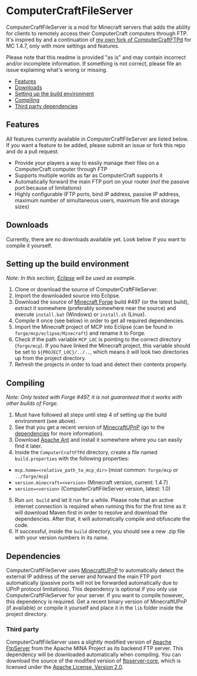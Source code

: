 # ComputerCraftFileServer #
ComputerCraftFileServer is a mod for Minecraft servers that adds the ability for clients to remotely access their ComputerCraft computers through FTP. It's inspired by and a continuation of [my own fork of ComputerCraftFTPd](https://github.com/Archomeda/ComputerCraftFTPd) for MC 1.4.7, only with more settings and features.

Please note that this readme is provided "as is" and may contain incorrect and/or incomplete information. If something is not correct, please file an issue explaining what's wrong or missing.

- [Features](#features)
- [Downloads](#downloads)
- [Setting up the build environment](#setting-up-the-build-environment)
- [Compiling](#compiling)
- [Third party dependencies](#third-party-dependencies)


## Features ##
All features currently available in ComputerCraftFileServer are listed below. If you want a feature to be added, please submit an issue or fork this repo and do a pull request.

- Provide your players a way to easily manage their files on a ComputerCraft computer through FTP
- Supports multiple worlds as far as ComputerCraft supports it
- Automatically forward the main FTP port on your router (*not* the passive port because of limitations)
- Highly configurable (FTP ports, bind IP address, passive IP address, maximum number of simultaneous users, maximum file and storage sizes)


## Downloads ##
Currently, there are no downloads available yet. Look below if you want to compile it yourself.


## Setting up the build environment ##
*Note: In this section, [Eclipse](http://www.eclipse.org/) will be used as example.*

1. Clone or download the source of ComputerCraftFileServer.
2. Import the downloaded source into Eclipse.
3. Download the source of [Minecraft Forge](http://files.minecraftforge.net/) build #497 (or the latest build), extract it somewhere (preferably somewhere near the source) and execute `install.bat` (Windows) or `install.sh` (Linux).
4. Compile it once (see below) in order to get all required dependencies.
5. Import the Minecraft project of MCP into Eclipse (can be found in `forge/mcp/eclipse/Minecraft`) and rename it to Forge.
6. Check if the path variable `MCP_LOC` is pointing to the correct directory (`forge/mcp`). If you have linked the Minecraft project, this variable should be set to `${PROJECT_LOC}/../..`, which means it will look two directories up from the project directory.
7. Refresh the projects in order to load and detect their contents properly.


## Compiling ##
*Note: Only tested with Forge #497, it is not guaranteed that it works with other builds of Forge.*

1. Must have followed all steps until step 4 of setting up the build environment (see above).
2. See that you get a recent version of [MinecraftUPnP](https://github.com/Archomeda/MinecraftUPnP) (go to the [dependencies](#dependencies) for more information).
3. Download [Apache Ant](http://ant.apache.org/) and install it somewhere where you can easily find it later.
4. Inside the `ComputerCraftFTPd` directory, create a file named `build.properties` with the following properties:
  - `mcp.home=<relative_path_to_mcp_dir>` (most common: `forge/mcp` or `../forge/mcp`)
  - `version.minecraft=<version>` (Minecraft version, current: 1.4.7)
  - `version=<version>` (ComputerCraftFileServer version, latest: 1.0)
5. Run `ant build` and let it run for a while. Please note that an active internet connection is required when running this for the first time as it will download Maven first in order to resolve and download the dependencies. After that, it will automatically compile and obfuscate the code.
6. If successful, inside the `build` directory, you should see a new .zip file with your version numbers in its name.

## Dependencies ##
ComputerCraftFileServer uses [MinecraftUPnP](https://github.com/Archomeda/MinecraftUPnP) to automatically detect the external IP address of the server and forward the main FTP port automatically (passive ports will not be forwarded automatically due to UPnP protocol limitations). This dependency is optional if you only use ComputerCraftFileServer for your server. If you want to compile however, this dependency is required. Get a recent binary version of MinecraftUPnP (if available) or compile it yourself and place it in the `lib` folder inside the project directory.

### Third party ###
ComputerCraftFileServer uses a slightly modified version of [Apache FtpServer](http://mina.apache.org/ftpserver-project/index.html) from the Apache MINA Project as its backend FTP server. This dependency will be downloaded automatically when compiling. You can download the source of the modified version of [ftpserver-core](https://dl.dropbox.com/u/678063/mvn-repository/org/apache/ftpserver/ftpserver-core/1.0.6-archomeda/ftpserver-core-1.0.6-archomeda-sources.jar), which is licensed under the [Apache License, Version 2.0](http://www.apache.org/licenses/LICENSE-2.0.html).
